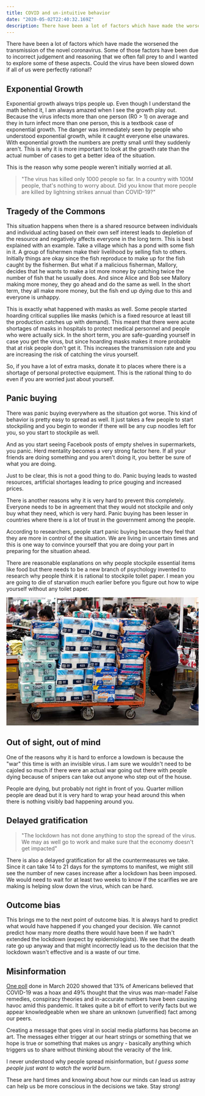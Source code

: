 ```yaml
---
title: COVID and un-intuitive behavior
date: "2020-05-02T22:40:32.169Z"
description: There have been a lot of factors which have made the worsened the transmission of the novel coronavirus. Some of those factors have been due to incorrect judgement and reasoning that we often fall prey to and I wanted to explore some of these aspects.
---
```


There have been a lot of factors which have made the worsened the transmission of the novel coronavirus. Some of those factors have been due to incorrect judgement and reasoning that we often fall prey to and I wanted to explore some of these aspects. Could the virus have been slowed down if all of us were perfectly rational?

## Exponential Growth

Exponential growth always trips people up. Even though I understand the math behind it, I am always amazed when I see the growth play out. Because the virus infects more than one person (R0 > 1) on average and they in turn infect more than one person, this is a textbook case of exponential growth. The danger was immediately seen by people who understood exponential growth, while it caught everyone else unawares. With exponential growth the numbers are pretty small until they suddenly aren't. This is why it is more important to look at the growth rate than the actual number of cases to get a better idea of the situation.

This is the reason why some people weren't initially worried at all.

> "The virus has killed only 1000 people so far. In a country with 100M people, that's nothing to worry about. Did you know that more people are killed by lightning strikes annual than COVID-19?"

## Tragedy of the Commons

This situation happens when there is a shared resource between individuals and individual acting based on their own self interest leads to depletion of the resource and negatively affects everyone in the long term. This is best explained with an example. Take a village which has a pond with some fish in it. A group of fishermen make their livelihood by selling fish to others. Initially things are okay since the fish reproduce to make up for the fish caught by the fishermen. But what if a malicious fisherman, Mallory, decides that he wants to make a lot more money by catching twice the number of fish that he usually does. And since Alice and Bob see Mallory making more money, they go ahead and do the same as well. In the short term, they all make more money, but the fish end up dying due to this and everyone is unhappy.

This is exactly what happened with masks as well. Some people started hoarding critical supplies like masks (which is a fixed resource at least till the production catches up with demand). This meant that there were acute shortages of masks in hospitals to protect medical personnel and people who were actually sick. In the short term, you are safe-guarding yourself in case you get the virus, but since hoarding masks makes it more probable that at risk people don't get it. This increases the transmission rate and you are increasing the risk of catching the virus yourself.

So, if you have a lot of extra masks, donate it to places where there is a shortage of personal protective equipment. This is the rational thing to do even if you are worried just about yourself.

## Panic buying

There was panic buying everywhere as the situation got worse. This kind of behavior is pretty easy to spread as well. It just takes a few people to start stockpiling and you begin to wonder if there will be any cup noodles left for you, so you start to stockpile as well.

And as you start seeing Facebook posts of empty shelves in supermarkets, you panic. Herd mentality becomes a very strong factor here. If all your friends are doing something and you aren't doing it, you better be sure of what you are doing.

Just to be clear, this is not a good thing to do. Panic buying leads to wasted resources, artificial shortages leading to price gouging and increased prices.

There is another reasons why it is very hard to prevent this completely. Everyone needs to be in agreement that they would not stockpile and only buy what they need, which is very hard. Panic buying has been lesser in countries where there is a lot of trust in the government among the people.

According to researchers, people start panic buying because they feel that they are more in control of the situation. We are living in uncertain times and this is one way to convince yourself that you are doing your part in preparing for the situation ahead.

There are reasonable explanations on why people stockpile essential items like food but there needs to be a new branch of psychology invented to research why people think it is rational to stockpile toilet paper. I mean you are going to die of starvation much earlier before you figure out how to wipe yourself without any toilet paper.

![Toilet paper](./toilet-paper.jpg)

## Out of sight, out of mind

One of the reasons why it is hard to enforce a lowdown is because the "war" this time is with an invisible virus. I am sure we wouldn't need to be cajoled so much if there were an actual war going out there with people dying because of snipers can take out anyone who step out of the house.

People are dying, but probably not right in front of you. Quarter million people are dead but it is very hard to wrap your head around this when there is nothing visibly bad happening around you.

## Delayed gratification

> "The lockdown has not done anything to stop the spread of the virus. We may as well go to work and make sure that the economy doesn't get impacted"

There is also a delayed gratification for all the countermeasures we take. Since it can take 14 to 21 days for the symptoms to manifest, we might still see the number of new cases increase after a lockdown has been imposed. We would need to wait for at least two weeks to know if the scarifies we are making is helping slow down the virus, which can be hard.

## Outcome bias

This brings me to the next point of outcome bias. It is always hard to predict what would have happened if you changed your decision. We cannot predict how many more deaths there would have been if we hadn't extended the lockdown (expect by epidemiologists). We see that the death rate go up anyway and that might incorrectly lead us to the decision that the lockdown wasn't effective and is a waste of our time.

## Misinformation

[One poll](https://docs.cdn.yougov.com/1ghnpqhhpu/econToplines.pdf) done in March 2020 showed that 13% of Americans believed that COVID-19 was a hoax and 49% thought that the virus was man-made! False remedies, conspiracy theories and in-accurate numbers have been causing havoc amid this pandemic. It takes quite a bit of effort to verify facts but we appear knowledgeable when we share an unknown (unverified) fact among our peers.

Creating a message that goes viral in social media platforms has become an art. The messages either trigger at our heart strings or something that we hope is true or something that makes us angry - basically anything which triggers us to share without thinking about the veracity of the link.

I never understood why people spread misinformation, but _I guess some people just want to watch the world burn_.

These are hard times and knowing about how our minds can lead us astray can help us be more conscious in the decisions we take. Stay strong!
